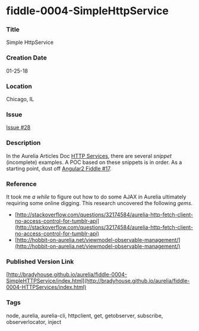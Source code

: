 fiddle-0004-SimpleHttpService
======


### Title

Simple HttpService


### Creation Date

01-25-18


### Location

Chicago, IL


### Issue

[Issue #28](https://github.com/bradyhouse/house/issues/28)


### Description

In the Aurelia Articles Doc [HTTP Services](http://aurelia.io/docs.html#/aurelia/fetch-client/1.0.0-beta.1.2.5/doc/article/http-services), there are several _snippet_ (incomplete) examples.  A POC based on these snippets is in order.  As a starting point, dust off [Angular2 Fiddle #17](https://github.com/bradyhouse/house/tree/master/fiddles/angular2/fiddle-0017-AjaxGetRequest).


### Reference

It took me _a while_ to figure out how to do some AJAX in Aurelia ultimately requiring some online digging. This
research uncovered the following _gems_.

*   [http://stackoverflow.com/questions/32174584/aurelia-http-fetch-client-no-access-control-for-tumblr-api](http://stackoverflow.com/questions/32174584/aurelia-http-fetch-client-no-access-control-for-tumblr-api)
*   [http://hobbit-on-aurelia.net/viewmodel-observable-management/](http://hobbit-on-aurelia.net/viewmodel-observable-management/)


### Published Version Link

[http://bradyhouse.github.io/aurelia/fiddle-0004-SimpleHTTPService/index.html](http://bradyhouse.github.io/aurelia/fiddle-0004-HTTPServices/index.html)


### Tags

node, aurelia, aurelia-cli, httpclient, get, getobserver, subscribe, observerlocator, inject
